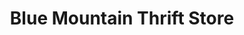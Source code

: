 ---
title: "Blue Mountain Thrift Store"
url: /harrisburg/blue-mountain-thrift-store/
shop: charity
---